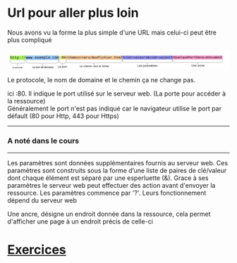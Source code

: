 
# Url pour aller plus loin

Nous avons vu la forme la plus simple d'une URL mais celui-ci peut être plus compliqué

![URL](./Url_plus_loin.JPG)

Le protocole, le nom de domaine et le chemin ça ne change pas.
  
ici :80. Il indique le port utilisé sur le serveur web. (La porte pour accéder à la ressource)  
Généralement le port n'est pas indiqué car le navigateur utilise le port par défault (80 pour Http, 443 pour Https)  

---
### A noté dans le cours
---

Les paramètres sont données supplémentaires fournis au serveur web. Ces paramètres sont construits sous la forme d’une liste de paires de clé/valeur dont chaque élément est séparé par une esperluette (&). Grace à ses paramètres le serveur web peut effectuer des action avant d'envoyer la ressource. Les paramètres commence par '?'. Leurs fonctionnement dépend du serveur web
  
Une ancre, désigne un endroit donnée dans la ressource, cela permet d'afficher une page à un endroit précis de celle-ci  
  
# [Exercices](https://forms.gle/KzZQqJLWw69Z14x89)

